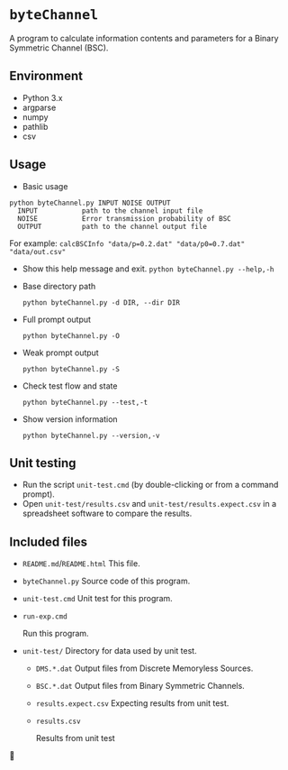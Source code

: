 # `byteChannel`

A program to calculate information contents and parameters for a Binary Symmetric Channel (BSC).

## Environment

- Python 3.x
- argparse
- numpy
- pathlib
- csv

## Usage

- Basic usage

```help
python byteChannel.py INPUT NOISE OUTPUT
  INPUT           path to the channel input file
  NOISE           Error transmission probability of BSC
  OUTPUT          path to the channel output file
```

For example:
`calcBSCInfo "data/p=0.2.dat" "data/p0=0.7.dat" "data/out.csv"`

- Show this help message and exit.
  `python byteChannel.py --help,-h`

- Base directory path

  `python byteChannel.py -d DIR, --dir DIR`

- Full prompt output

  `python byteChannel.py -O`

- Weak prompt output

  `python byteChannel.py -S ` 

- Check test flow and state

  ``python byteChannel.py --test,-t``

- Show version information

  ``python byteChannel.py --version,-v`` 

## Unit testing

- Run the script `unit-test.cmd` (by double-clicking or from a command prompt).
- Open `unit-test/results.csv` and `unit-test/results.expect.csv` in a spreadsheet software to compare the results.

## Included files

- `README.md`/`README.html`
  This file.
  
- `byteChannel.py`
  Source code of this program.
  
- `unit-test.cmd`
  Unit test for this program.
  
- `run-exp.cmd`
  
  Run this program.
  
- `unit-test/`
  Directory for data used by unit test.
  - `DMS.*.dat`
    Output files from Discrete Memoryless Sources.
    
  - `BSC.*.dat`
    Output files from Binary Symmetric Channels.
    
  - `results.expect.csv`
    Expecting results from unit test.
    
  - `results.csv`
  
    Results from unit test

